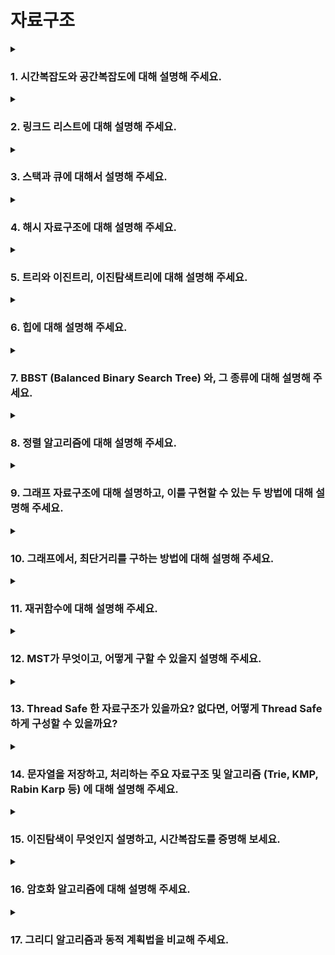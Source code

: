 # 자료구조

<details>
  <summary><h3>1. 시간복잡도와 공간복잡도에 대해 설명해 주세요.</h3></summary>
  시간복잡도란 코드가 얼마나 빠르게 작동하는지를 의미합니다. 시간복잡도가 커지면 코드는 느려지고, 시간복잡도가 낮아지면 코드는 빨라집니다.<br>
  공간복잡도란 코드가 얼마나 많은 메모리를 차지하느냐를 의미합니다. 공간복잡도가 커지면 메모리를 많이 차지하고 공간복잡도가 낮아지면 메모리를 적게 차지합니다. 보통 코드의 효율성에 대해 이야기 할 때는 공간복잡도보다는 시간복잡도에 대해 주로 이야기합니다.<br>
  여기서 시간복잡도가 알고리즘의 절대적인 실행시간을 나타내는 것이 아니라 알고리즘을 수행하는데 연산이 몇번 이루어지느냐를 의미합니다. 
<ul>
<li> Big-O, Big-Theta, Big-Omega 에 대해 설명해 주세요.</li>
    <ul>
    <li>Big-O는 최악의 경우, Big-Omega는 최선의 경우, Big-Theta는 Big-O와 Big-Omega의 공통부분입니다. 최소와 최악의 중간인 평균적인 복잡도 입니다. </li>
    </ul>

<li> 다른 것을 사용하지 않고, Big-O를 사용하는 이유가 있을까요?</li>
    <ul>
    <li>현실에서는 항상 최악의 경우를 생각해야하기 때문에 흔히 Big-O표기법을 많이 사용합니다. 반면, 최선의 경우 Big-Omega는 잘 쓰이지 않습니다. 대부분의 알고리즘이 의도한 특정한 데이터를 삽입해서 최선의 경우가 나오도록 유도할 수 있기 때문입니다. 예를 들어 삽입정렬에서 미리 정렬된 데이터를 넘겨줘서 최선의 경우가 나오게 하도록 유도할 수 있는 경우가 있을 것 같습니다.</li>
    </ul>
<li> O(1)은 O(N^2) 보다 무조건적으로 빠른가요?</li>
    <ul>
    <li>경우에 따라서 다를 수 있다. 극단적으로 생각해보면, 상수 시간복잡도를 가지는 알고리즘이 1억번의 연산이 필요한 알고리즘이고 N^2의 시간복잡도를 가지는 알고리즘이 4번의 연산이 필요할 수도 있기 때문이다.</li>
    </ul>
</ul>
</details>

<details>
  <summary><h3>2. 링크드 리스트에 대해 설명해 주세요.</h3></summary>
<ul>
<li> 일반 배열과, 링크드 리스트를 비교해 주세요.</li>
<li> 링크드 리스트를 사용해서 구현할 수 있는 다른 자료구조에 대해 설명해 주세요.</li>
</ul>
</details>

<details>
  <summary><h3>3. 스택과 큐에 대해서 설명해 주세요.</h3></summary>
<ul>
<li> 스택 2개로 큐를, 큐 2개로 스택을 만드는 방법과, 그 시간복잡도에 대해 설명해 주세요.</li>
<li> 시간복잡도를 유지하면서, 배열로 스택과 큐를 구현할 수 있을까요?</li>
<li> Prefix, Infix, Postfix 에 대해 설명하고, 이를 스택을 활용해서 계산/하는 방법에 대해 설명해 주세요.</li>
<li> Deque는 어떻게 구현할 수 있을까요? </li>
<li> (C++ 한정) Deque의 Random Access 시간복잡도는 O(1) 입니다. 이게 어떻게 가능한걸까요? </li>
</ul>
</details>

<details>
  <summary><h3>4. 해시 자료구조에 대해 설명해 주세요.</h3></summary>
<ul>
<li> 값이 주어졌을 때, 어떻게 하면 충돌이 최대한 적은 해시 함수를 설계할 수 있을까요?</li>
<li> 해시값이 충돌했을 때, 어떤 방식으로 처리할 수 있을까요?</li>
<li> 본인이 사용하는 언어에서는, 어떤 방식으로 해시 충돌을 처리하나요?</li>
<li> Double Hashing 의 장점과 단점에 대해서 설명하고, 단점을 어떻게 해결할 수 있을지 설명해 주세요.</li>
</ul>
</details>

 <details>
  <summary><h3>5. 트리와 이진트리, 이진탐색트리에 대해 설명해 주세요.</h3></summary>
<ul>
<li> 그래프와 트리의 차이가 무엇인가요?</li>
<li> 이진탐색트리에서 중위 탐색을 하게 되면, 그 결과는 어떤 의미를 가지나요?</li>
<li> 이진탐색트리의 주요 연산에 대한 시간복잡도를 설명하고, 왜 그런 시간복잡도가 도출되는지 설명해 주세요.</li>
<li> 이진탐색트리의 한계점에 대해 설명해주세요.</li>
<li> 이진탐색트리의 값 삽입, 삭제 방법에 대해 설명하고, 어떤식으로 값을 삽입하면 편향이 발생할까요?</li>
</ul>
</details>   

 <details>
  <summary><h3>6. 힙에 대해 설명해 주세요.</h3></summary>
<ul>
<li> 힙을 배열로 구현한다고 가정하면, 어떻게 값을 저장할 수 있을까요?</li>
<li> 힙의 삽입, 삭제 방식에 대해 설명하고, 왜 이진탐색트리와 달리 편향이 발생하지 않는지 설명해 주세요.</li>
<li> 힙 정렬의 시간복잡도는 어떻게 되나요? Stable 한가요?</li>
</ul>
</details>   

 <details>
  <summary><h3>7. BBST (Balanced Binary Search Tree) 와, 그 종류에 대해 설명해 주세요.</h3></summary>
<ul>
<li> Red Black Tree는 어떻게 균형을 유지할 수 있을까요?</li>
<li> Red Black Tree의 주요 성질 4가지에 대해 설명해 주세요.</li>
<li> 2-3-4 Tree, AVL Tree 등의 다른 BBST 가 있음에도, 왜 Red Black Tree가 많이 사용될까요?</li>
</ul>
</details>   

 <details>
  <summary><h3>8. 정렬 알고리즘에 대해 설명해 주세요.</h3></summary>
<ul>
<li> Quick Sort와 Merge Sort를 비교해 주세요.</li>
<li> Quick Sort에서 O(N^2)이 걸리는 예시를 들고, 이를 개선할 수 있는 방법에 대해 설명해 주세요.</li>
<li> Stable Sort가 무엇이고, 어떤 정렬 알고리즘이 Stable 한지 설명해 주세요.</li>
<li> Merge Sort를 재귀를 사용하지 않고 구현할 수 있을까요?</li>
<li> Radix Sort에 대해 설명해 주세요.</li>
<li> Bubble, Selection, Insertion Sort의 속도를 비교해 주세요. </li>
<li> 값이 <strong>거의</strong> 정렬되어 있거나, 아예 정렬되어 있다면, 위 세 알고리즘의 성능 비교 결과는 달라질까요? </li>
<li> 본인이 사용하고 있는 언어에선, 어떤 정렬 알고리즘을 사용하여 정렬 함수를 제공하고 있을까요? </li>
<li> 정렬해야 하는 데이터는 50G 인데, 메모리가 4G라면, 어떤 방식으로 정렬을 진행할 수 있을까요? </li>
</ul>
</details>   

 <details>
  <summary><h3>9. 그래프 자료구조에 대해 설명하고, 이를 구현할 수 있는 두 방법에 대해 설명해 주세요.</h3></summary>
<ul>
<li> 각 방법에 대해, "두 정점이 연결되었는지" 확인하는 시간복잡도와 "한 정점에 연결된 모든 정점을 찾는" 시간복잡도, 그리고 공간복잡도를 비교해 주세요.</li>
<li> 정점의 개수가 N개, 간선의 개수가 N^3 개라면, 어떤 방식으로 구현하는 것이 효율적일까요? </li>
<li> 사이클이 없는 그래프는 모두 트리인가요? 그렇지 않다면, 예시를 들어주세요.</li>
</ul>
</details>   

 <details>
  <summary><h3>10. 그래프에서, 최단거리를 구하는 방법에 대해 설명해 주세요.</h3></summary>
<ul>
<li> 트리에서는 어떤 방식으로 최단거리를 구할 수 있을까요? (위 방법을 사용하지 않고) </li>
<li> 다익스트라 알고리즘에서, 힙을 사용하지 않고 구현한다면 시간복잡도가 어떻게 변화할까요? </li>
<li> 정점의 개수가 N개, 간선의 개수가 N^3 개라면, 어떤 알고리즘이 효율적일까요?</li>
<li> A* 알고리즘에 대해 설명해 주세요. 이 알고리즘은 다익스트라와 비교해서 어떤 성능을 낼까요? </li>
<li> 음수 간선이 있을 때와, 음수 사이클이 있을 때 각각 어떤 최단거리 알고리즘을 사용해야 하는지 설명해 주세요. </li>
</ul>
</details>   

 <details>
  <summary><h3>11. 재귀함수에 대해 설명해 주세요.</h3></summary>
<ul>
<li> 재귀 함수의 동작 과정을 Call Stack을 활용해서 설명해 주세요.</li>
<li> 언어의 스펙에 따라, 재귀함수의 최적화를 진행해주는 경우가 있습니다. 어떤 경우에 재귀함수의 최적화가 가능하며, 이를 어떻게 최적화 할 수 있을지 설명해 주세요.</li>
</ul>
</details>   

 <details>
  <summary><h3>12. MST가 무엇이고, 어떻게 구할 수 있을지 설명해 주세요.</h3></summary>
<ul>
<li> Kruskal 알고리즘에서 사용하는 Union-Find 자료구조에 대해 설명해 주세요.</li>
<li> Kruskal 과 Prim 중, 어떤 것이 더 빠를까요?</li>
</ul>
</details>   

 <details>
  <summary><h3>13. Thread Safe 한 자료구조가 있을까요? 없다면, 어떻게 Thread Safe 하게 구성할 수 있을까요?</h3></summary>
<ul>
<li> 배열의 길이를 알고 있다면, 조금 더 빠른 Thread Safe 한 연산을 만들 순 없을까요?</li>
<li> 사용하고 있는 언어의 자료구조는 Thread Safe 한가요? 그렇지 않다면, Thread Safe 한 Wrapped Data Structure 를 제공하고 있나요?</li>
</ul>
</details>  

 <details>
  <summary><h3>14. 문자열을 저장하고, 처리하는 주요 자료구조 및 알고리즘 (Trie, KMP, Rabin Karp 등) 에 대해 설명해 주세요.</h3></summary>
<ul>
</ul>
</details>  

 <details>
  <summary><h3>15. 이진탐색이 무엇인지 설명하고, 시간복잡도를 증명해 보세요.</h3></summary>
<ul>
<li> Lower Bound, Upper Bound 는 무엇이고, 이를 어떻게 구현할 수 있을까요?</li>
<li> 이진탐색의 논리를 적용하여 삼진탐색을 작성한다고 가정한다면, 시간복잡도는 어떻게 변화할까요? (실제 존재하는 삼진탐색 알고리즘은 무시하세요!)</li>
<li> 기존 이진탐색 로직에서 부등호의 범위가 바뀐다면, (ex. <= 라면 <로, <이라면 <= 로) 결과가 달라질까요?</li>
</ul>
</details>  

 <details>
  <summary><h3>16. 암호화 알고리즘에 대해 설명해 주세요.</h3></summary>
<ul>
</ul>
</details>  

 <details>
  <summary><h3>17. 그리디 알고리즘과 동적 계획법을 비교해 주세요.</h3></summary>
<ul>
<li> 그렇다면, 어떤 경우에 각각의 기법을 사용할 수 있을까요?</li>
<li> 그렇다면, 동적 계획법으로 풀 수 있는 모든 문제는 재귀로 변환하여 풀 수 있나요?</li>
</ul>
</details>  